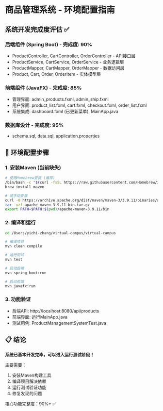 # 商品管理系统 - 环境配置指南

## 系统开发完成度评估 ✅

### 后端组件 (Spring Boot) - 完成度: 90%
- ProductController, CartController, OrderController - API接口层
- ProductService, CartService, OrderService - 业务逻辑层  
- ProductMapper, CartMapper, OrderMapper - 数据访问层
- Product, Cart, Order, OrderItem - 实体模型层

### 前端组件 (JavaFX) - 完成度: 85%
- 管理界面: admin_products.fxml, admin_ship.fxml
- 用户界面: product_list.fxml, cart.fxml, checkout.fxml, order_list.fxml
- 系统集成: dashboard.fxml (已更新菜单), MainApp.java

### 数据库设计 - 完成度: 95%
- schema.sql, data.sql, application.properties

## 🔧 环境配置步骤

### 1. 安装Maven (当前缺失)
```bash
# 使用Homebrew安装 (推荐)
/bin/bash -c "$(curl -fsSL https://raw.githubusercontent.com/Homebrew/install/HEAD/install.sh)"
brew install maven

# 或手动安装
curl -O https://archive.apache.org/dist/maven/maven-3/3.9.11/binaries/apache-maven-3.9.11-bin.tar.gz
tar -xzf apache-maven-3.9.11-bin.tar.gz
export PATH=$PATH:$(pwd)/apache-maven-3.9.11/bin
```

### 2. 编译和运行
```bash
cd /Users/yichi-zhang/virtual-campus/virtual-campus

# 编译项目
mvn clean compile

# 运行测试
mvn test

# 启动后端
mvn spring-boot:run

# 启动前端
mvn javafx:run
```

### 3. 功能验证
- 后端API: http://localhost:8080/api/products
- 前端界面: 运行MainApp.java
- 测试用例: ProductManagementSystemTest.java

## 📋 结论

**系统已基本开发完毕，可以进入运行测试阶段！**

主要需要：
1. 安装Maven构建工具
2. 编译项目解决依赖
3. 运行测试验证功能
4. 修复发现的问题

核心功能完整度：90%+ ✅
